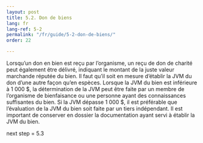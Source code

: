 ```yaml
---
layout: post
title: 5.2. Don de biens
lang: fr
lang-ref: 5-2
permalink: "/fr/guide/5-2-don-de-biens/"
order: 22

---
```

Lorsqu’un don en bien est reçu par l’organisme, un reçu de don de charité peut également être délivré, indiquant le montant de la juste valeur marchande réputée du bien. Il faut qu’il soit en mesure d’établir la JVM du don d’une autre façon qu’en espèces. Lorsque la JVM du bien est inférieure à 1 000 $, la détermination de la JVM peut être faite par un membre de l’organisme de bienfaisance ou une personne ayant des connaissances suffisantes du bien. Si la JVM dépasse 1 000 $, il est préférable que l’évaluation de la JVM du bien soit faite par un tiers indépendant. Il est important de conserver en dossier la documentation ayant servi à établir la JVM du bien.

next step = 5.3
